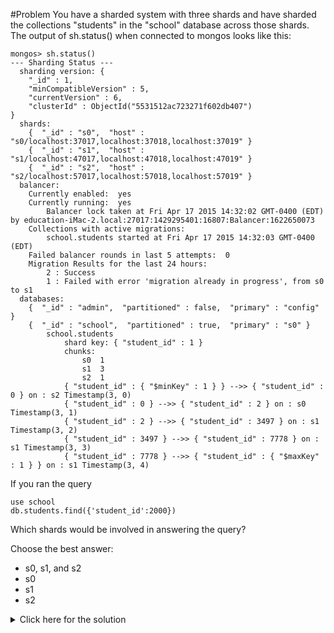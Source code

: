 #Problem
You have a sharded system with three shards and have sharded the collections "students" in the "school" database across those shards. The output of sh.status() when connected to mongos looks like this:
    
    mongos> sh.status()
    --- Sharding Status ---
      sharding version: {
        "_id" : 1,
        "minCompatibleVersion" : 5,
        "currentVersion" : 6,
        "clusterId" : ObjectId("5531512ac723271f602db407")
    }
      shards:
        {  "_id" : "s0",  "host" : "s0/localhost:37017,localhost:37018,localhost:37019" }
        {  "_id" : "s1",  "host" : "s1/localhost:47017,localhost:47018,localhost:47019" }
        {  "_id" : "s2",  "host" : "s2/localhost:57017,localhost:57018,localhost:57019" }
      balancer:
        Currently enabled:  yes
        Currently running:  yes
            Balancer lock taken at Fri Apr 17 2015 14:32:02 GMT-0400 (EDT) by education-iMac-2.local:27017:1429295401:16807:Balancer:1622650073
        Collections with active migrations:
            school.students started at Fri Apr 17 2015 14:32:03 GMT-0400 (EDT)
        Failed balancer rounds in last 5 attempts:  0
        Migration Results for the last 24 hours:
            2 : Success
            1 : Failed with error 'migration already in progress', from s0 to s1
      databases:
        {  "_id" : "admin",  "partitioned" : false,  "primary" : "config" }
        {  "_id" : "school",  "partitioned" : true,  "primary" : "s0" }
            school.students
                shard key: { "student_id" : 1 }
                chunks:
                    s0  1
                    s1  3
                    s2  1
                { "student_id" : { "$minKey" : 1 } } -->> { "student_id" : 0 } on : s2 Timestamp(3, 0)
                { "student_id" : 0 } -->> { "student_id" : 2 } on : s0 Timestamp(3, 1)
                { "student_id" : 2 } -->> { "student_id" : 3497 } on : s1 Timestamp(3, 2)
                { "student_id" : 3497 } -->> { "student_id" : 7778 } on : s1 Timestamp(3, 3)
                { "student_id" : 7778 } -->> { "student_id" : { "$maxKey" : 1 } } on : s1 Timestamp(3, 4)
    
If you ran the query

    use school
    db.students.find({'student_id':2000})

Which shards would be involved in answering the query?

Choose the best answer:
 - s0, s1, and s2
 - s0
 - s1
 - s2

<details>
  <summary>Click here for the solution</summary>
   - s1
</details>